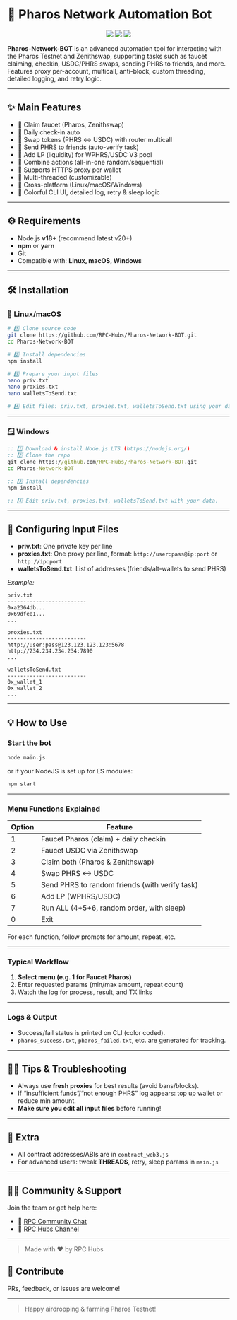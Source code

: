 # 🚀 Pharos Network Automation Bot

<p align="center">
  <img src="https://img.shields.io/badge/Network-Pharos-blueviolet?style=for-the-badge&logo=ethereum" />
  <img src="https://img.shields.io/badge/Support-Telegram-blue?style=for-the-badge&logo=telegram" />
  <img src="https://img.shields.io/badge/Status-Active-brightgreen?style=for-the-badge&logo=vercel" />
</p>

**Pharos-Network-BOT** is an advanced automation tool for interacting with the Pharos Testnet and Zenithswap, supporting tasks such as faucet claiming, checkin, USDC/PHRS swaps, sending PHRS to friends, and more.
Features proxy per-account, multicall, anti-block, custom threading, detailed logging, and retry logic.

---

## ✨ **Main Features**

* 🔹 Claim faucet (Pharos, Zenithswap)
* 🔹 Daily check-in auto
* 🔹 Swap tokens (PHRS ↔ USDC) with router multicall
* 🔹 Send PHRS to friends (auto-verify task)
* 🔹 Add LP (liquidity) for WPHRS/USDC V3 pool
* 🔹 Combine actions (all-in-one random/sequential)
* 🔹 Supports HTTPS proxy per wallet
* 🔹 Multi-threaded (customizable)
* 🔹 Cross-platform (Linux/macOS/Windows)
* 🔹 Colorful CLI UI, detailed log, retry & sleep logic

---

## ⚙️ **Requirements**

* Node.js **v18+** (recommend latest v20+)
* **npm** or **yarn**
* Git
* Compatible with: **Linux, macOS, Windows**

---

## 🛠️ **Installation**

### 🐧 Linux/macOS

```bash
# 1️⃣ Clone source code
git clone https://github.com/RPC-Hubs/Pharos-Network-BOT.git
cd Pharos-Network-BOT

# 2️⃣ Install dependencies
npm install

# 3️⃣ Prepare your input files
nano priv.txt
nano proxies.txt
nano walletsToSend.txt

# 4️⃣ Edit files: priv.txt, proxies.txt, walletsToSend.txt using your data.
```

---

### 🪟 Windows

```bat
:: 1️⃣ Download & install Node.js LTS (https://nodejs.org/)
:: 2️⃣ Clone the repo
git clone https://github.com/RPC-Hubs/Pharos-Network-BOT.git
cd Pharos-Network-BOT

:: 3️⃣ Install dependencies
npm install

:: 4️⃣ Edit priv.txt, proxies.txt, walletsToSend.txt with your data.
```

---

## 📝 **Configuring Input Files**

* **priv.txt**: One private key per line 
* **proxies.txt**: One proxy per line, format: `http://user:pass@ip:port` or `http://ip:port`
* **walletsToSend.txt**: List of addresses (friends/alt-wallets to send PHRS)

*Example:*

```
priv.txt
-------------------------
0xa2364db...
0x69dfee1...
...
```

```
proxies.txt
-------------------------
http://user:pass@123.123.123.123:5678
http://234.234.234.234:7890
...
```

```
walletsToSend.txt
-------------------------
0x_wallet_1
0x_wallet_2
...
```

---

## 💡 **How to Use**

### Start the bot

```bash
node main.js
```

or if your NodeJS is set up for ES modules:

```bash
npm start
```

---

### **Menu Functions Explained**

| Option | Feature                                        |
| ------ | ---------------------------------------------- |
| 1      | Faucet Pharos (claim) + daily checkin          |
| 2      | Faucet USDC via Zenithswap                     |
| 3      | Claim both (Pharos & Zenithswap)               |
| 4      | Swap PHRS <-> USDC                             |
| 5      | Send PHRS to random friends (with verify task) |
| 6      | Add LP (WPHRS/USDC)                            |
| 7      | Run ALL (4+5+6, random order, with sleep)      |
| 0      | Exit                                           |

For each function, follow prompts for amount, repeat, etc.

---

### **Typical Workflow**

1. **Select menu (e.g. 1 for Faucet Pharos)**
2. Enter requested params (min/max amount, repeat count)
3. Watch the log for process, result, and TX links

---

### **Logs & Output**

* Success/fail status is printed on CLI (color coded).
* `pharos_success.txt`, `pharos_failed.txt`, etc. are generated for tracking.

---

## 🧑‍💻 **Tips & Troubleshooting**

* Always use **fresh proxies** for best results (avoid bans/blocks).
* If “insufficient funds”/“not enough PHRS” log appears: top up wallet or reduce min amount.
* **Make sure you edit all input files** before running!

---

## 🎯 **Extra**

* All contract addresses/ABIs are in `contract_web3.js`
* For advanced users: tweak **THREADS**, retry, sleep params in `main.js`

---

## 🙋‍♂️ Community & Support

Join the team or get help here:

- 💬 [RPC Community Chat](https://t.me/chat_RPC_Community)  
- 📣 [RPC Hubs Channel](https://t.me/RPC_Hubs)  

---

> Made with ❤️ by RPC Hubs

## 💚 **Contribute**

PRs, feedback, or issues are welcome!

---

> Happy airdropping & farming Pharos Testnet!
